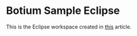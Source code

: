 # Botium Sample Eclipse

This is the Eclipse workspace created in [this](https://chatbotsmagazine.com/5-steps-automated-testing-of-chatbots-in-eclipse-ef4c3dcaf233) article.
